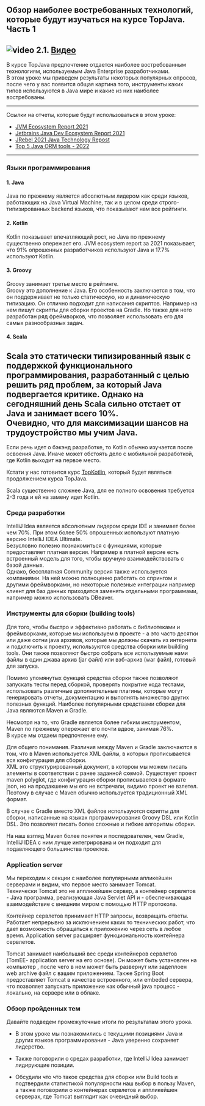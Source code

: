 ## Обзор наиболее востребованных технологий, которые будут изучаться на курсе TopJava. Часть 1

## ![video](https://cloud.githubusercontent.com/assets/13649199/13672715/06dbc6ce-e6e7-11e5-81a9-04fbddb9e488.png) 2.1. [Видео](https://drive.google.com/file/d/1foI_YIiQWM3Q3h928Fj8eqykY4NSx7Yp)

В курсе TopJava предпочтение отдается наиболее востребованным
технологиям, используемым Java Enterprise разработчиками.  
В этом уроке мы приведем результаты некоторых популярных опросов,
после чего у вас появится общая картина того, инструменты каких 
типов используются в Java мире и какие из них наиболее востребованы.  

---

Ссылки на отчеты, которые будут использоваться в этом уроке:

- [JVM Ecosystem Report 2021](https://snyk.io/jvm-ecosystem-report-2021/)
- [Jetbrains Java Dev Ecosystem Report 2021](https://www.jetbrains.com/lp/devecosystem-2021/java/)
- [JRebel 2021 Java Technology Repost](https://www.jrebel.com/blog/2021-java-technology-report)
- [Top 5 Java ORM tools - 2022](https://www.knowledgefactory.net/2021/09/top-java-orm-tools-20XX.html)

---

### Языки программирования

#### 1. Java
Java по прежнему является абсолютным лидером как среди языков, 
работающих на Java Virtual Maсhine, так и в целом среди 
строго-типизированных backend языков, что показывают нам все рейтинги.

#### 2. Kotlin
Kotlin показывает впечатляющий рост, но Java по прежнему 
существенно опережает его. JVM ecosystem report за 2021 показывает, 
что  91% опрошенных разработчиков используют Java и 17.7% используют Kotlin.

#### 3. Groovy
Groovy занимает третье место в рейтинге.   
Groovy это дополнение к Java. Его особенность заключается 
в том, что он поддерживает не только статическую, 
но и динамическую типизацию. Он отлично подходит для 
написания скриптов. Например на нем пишут скрипты для 
сборки проектов на Gradle. Но также для него разработан 
ряд фреймворков, что позволяет использовать его для 
самых разнообразных задач.

#### 4. Scala
Scala это статически типизированный язык с поддержкой 
функционального программирования, разработанный с целью 
решить ряд проблем, за который Java подвергается критике. 
Однако на сегодняшний день Scala сильно отстает от Java 
и занимает всего 10%.   
Очевидно, что для максимизации шансов на трудоустройство мы учим Java.
---
Если речь идет о бэкэнд разработке, то Kotlin обычно изучается 
после освоения Java. Иначе может обстоять дело с мобильной разработкой, 
где Kotlin выходит на первое место. 

Кстати у нас готовится курс [TopKotlin](https://javaops.ru/view/topkotlin), 
который будет являться продолжением курса TopJava.

Scala существенно сложнее Java, для ее полного освовения 
требуется 2-3 года и ей на замену идет Kotlin. 

### Среда разработки
IntelliJ Idea является абсолютным лидером среди IDE 
и занимает более чем 70%. При этом более 50% опрошенных используют
платную версию IntelliJ IDEA Ultimate.   
Безусловно полезно познакомиться с функциями, которые 
предоставляет платная версия. Например в платной версие есть 
встроенный модель для того, чтобы вручную взаимодействовать
с базой данных.   
Однако, бессплатная Community версия также используется компаниями.
На ней можно полноценно работать со спрингом и другими фреймворками, 
но некоторые полезные интеграции например клиент для 
баз данных приходится заменять отдельными программами, 
например можно использовать DBeaver.

### Инструменты для сборки (building tools)
Для того, чтобы быстро и эффективно работать с библиотеками 
и фреймворками, которые мы используем в проекте - а это 
часто десятки или даже сотни java архивов, которые мы 
должны скачать из интернета и подключить к проекту, 
используются средства сборки или building tools. 
Они также позволяют быстро собрать все используемые 
нами файлы в один джава архив (jar файл) или вэб-архив (war файл), 
готовый для запуска.   

Помимо упомянутых функций средства сборки также позволяют 
запускать тесты перед сборкой, проверять покрытие кода тестами, 
использовать различные дополнительные плагины, которые могут 
генерировать отчеты, документацию и выполнять множество других полезных функций.
Наиболее популярными средствами сборки для Java являются Maven и Gradle.

Несмотря на то, что Gradle является более гибким инструментом, 
Maven по прежнему опережает его почти вдвое, занимая 76%.  
В курсе мы отдаем предпочтение ему.

Для общего понимания. Различия между Maven и Gradle заключаются 
в том, что в Maven используется XML файлы, в которых прописывается 
вся конфигурация для сборки.  
XML это структурированный документ, в котором мы можем писать элементы 
в соответствии с ранее заданной схемой.
Существует проект maven polyglot, где конфигурация сборки 
прописывается в формате json, но на продакшене мы его не 
встречали, видимо проект не взлетел. Поэтому в случае с 
Maven обычно используется традиционный XML формат.

В случае с Gradle вместо XML файлов используются скрипты 
для сборки, написанные на языках программирования Groovy DSL 
или Kotlin DSL. Это позволяет писать более сложные и гибкие алгоритмы сборки.  

На наш взгляд Maven более понятен и последователен, 
чем Gradle, IntelliJ IDEA с ним лучше интегрирована и 
он подходит для подавляющего большинства проектов.

### Application server
Мы переходим к секции с наиболее популярными апликейшен серверами 
и видим, что первое место занимает Tomcat.   
Технически Tomcat это не аппликейшен сервер, а контейнер 
сервлетов - Java программа, реализующая Java Servlet API 
и - обеспечивающая взаимодействие с внешним миром с помощью HTTP протокола. 

Контейнер сервлетов принимает HTTP запросы, возвращать ответы. 
Работает непрерывно за исключением каких то технических работ, 
что дает возможность обращаться к приложению через сеть в любое время. 
Application server расширяет функциональность контейнера сервлетов.

Tomcat занимает наибольший вес среди контейнеров сервлетов 
(TomEE- application server на его основе). 
Он может быть установлен на компьютер , после чего 
в нем может быть развернут  или задеплоен web archive файл 
с вашим приложением. 
Также Spring Boot предоставляет Tomcat в качестве 
встроенного, или embeded сервера, что позволяет запускать 
приложение как обычный java процесс -  локально, на сервере или в облаке.

### Обзор пройденных тем
Давайте подведем промежуточные итоги по результатам этого урока.

- В этом уроке мы познакомились с текущими позициями Java и 
других языков программирования - Java уверенно сохраняет лидерство.  

- Также поговорили о средах разработки, где IntelliJ Idea занимает
лидирующие позиции.


- Обсудили что что такое средства для сборки или Build tools и 
подтвердили статистикой популярности наш выбор в пользу Maven, 
а также поговорили о контейнерах сервлетов и аппликейшен серверах, 
где Tomcat выглядит как очевидный выбор.







